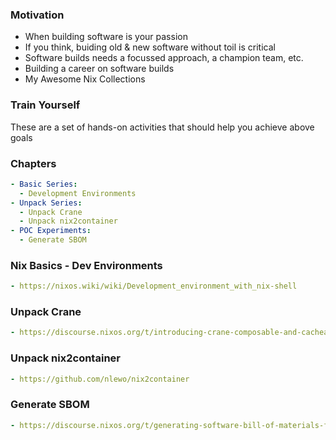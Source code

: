 ### Motivation
- When building software is your passion
- If you think, buiding old & new software without toil is critical
- Software builds needs a focussed approach, a champion team, etc.
- Building a career on software builds
- My Awesome Nix Collections

### Train Yourself
These are a set of hands-on activities that should help you achieve above goals

### Chapters

```yaml
- Basic Series:
  - Development Environments
- Unpack Series:
  - Unpack Crane
  - Unpack nix2container
- POC Experiments: 
  - Generate SBOM
```

### Nix Basics - Dev Environments
```yaml
- https://nixos.wiki/wiki/Development_environment_with_nix-shell
```

### Unpack Crane
```yaml
- https://discourse.nixos.org/t/introducing-crane-composable-and-cacheable-builds-with-cargo/17275
```

### Unpack nix2container
```yaml
- https://github.com/nlewo/nix2container
```

### Generate SBOM
```yaml
- https://discourse.nixos.org/t/generating-software-bill-of-materials-from-derivation/14089
```
